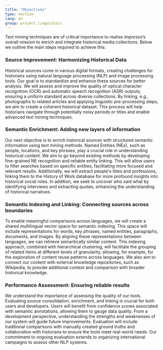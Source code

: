 ```yaml
---
title: "Objectives"
type: section
lang: en
group: project.linguistics
---
```


Text mining techniques are of critical importance to realise *impresso*’s overall mission to enrich and integrate historical media collections. Below we outline the main steps required to achieve this:

<!-- more -->

### Source Improvement: Harmonizing Historical Data

Historical sources come in various digital formats, creating challenges for historians using natural language processing (NLP) and image processing tools. Our goal is to standardize and enhance these sources for better analysis. We will assess and improve the quality of optical character recognition (OCR) and automatic speech recognition (ASR) outputs, ensuring a uniform standard across diverse collections. By linking, e.g., photographs to related articles and applying linguistic pre-processing steps, we aim to create a coherent historical dataset. This process will help historians navigate through potentially noisy periods or titles and enable advanced text mining techniques.

### Semantic Enrichment: Adding new layers of information

Our next objective is to enrich historical sources with structured semantic information using text mining methods. Named Entities (NEs), such as people, locations, and key phrases, play a crucial role in understanding historical content. We aim to go beyond existing methods by developing fine-grained NE recognition and reliable entity linking. This will allow users to filter searches based on specific entities, facilitating more focused and relevant results. Additionally, we will extract people's titles and professions, linking them to the History of Work database for more profound insights into historical social roles. In addition, we seek to uncover who said what by identifying interviews and extracting quotes, enhancing the understanding of historical narratives.

### Semantic Indexing and Linking: Connecting sources across boundaries

To enable meaningful comparisons across languages, we will create a shared multilingual vector space for semantic indexing. This space will include representations for words, key phrases, named entities, paragraphs, documents, and images. By aligning these representations between languages, we can retrieve semantically similar content. This indexing approach, combined with hierarchical clustering, will facilitate the grouping of related items at different levels of granularity, allowing, for example, for the exploration of content reuse patterns across languages. We also aim to connect our content with external knowledge repositories, such as Wikipedia, to provide additional context and comparison with broader historical knowledge.

### Performance Assessment: Ensuring reliable results

We understand the importance of assessing the quality of our tools. Evaluating source consolidation, enrichment, and linking is crucial for both users and developers. Users will benefit from confidence scores associated with semantic annotations, allowing them to gauge data quality. From a development perspective, understanding the strengths and weaknesses of our system will guide future improvements. Evaluation will include traditional comparisons with manually created ground truths and collaboration with historians to ensure the tools meet real-world needs. Our commitment to ongoing evaluation extends to organizing international campaigns to assess other NLP systems.

